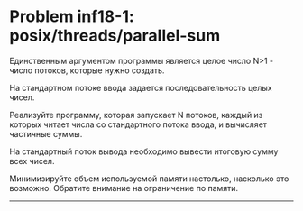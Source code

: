 **Problem inf18-1: posix/threads/parallel-sum**
====================================================

Единственным аргументом программы является целое число N>1 - число потоков, которые нужно создать.

На стандартном потоке ввода задается последовательность целых чисел.

Реализуйте программу, которая запускает N потоков, каждый из которых читает числа со стандартного потока ввода, и вычисляет частичные суммы.

На стандартный поток вывода необходимо вывести итоговую сумму всех чисел.

Минимизируйте объем используемой памяти настолько, насколько это возможно. 
Обратите внимание на ограничение по памяти.

***
